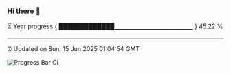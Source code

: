 ### Hi there 👋

⏳ Year progress { █████████████▁▁▁▁▁▁▁▁▁▁▁▁▁▁▁▁▁ } 45.22 %

---

⏰ Updated on Sun, 15 Jun 2025 01:04:54 GMT

![Progress Bar CI](https://github.com/Shyam-Makwana/GitHub-Actions-Demo/workflows/Progress%20Bar%20CI/badge.svg)
